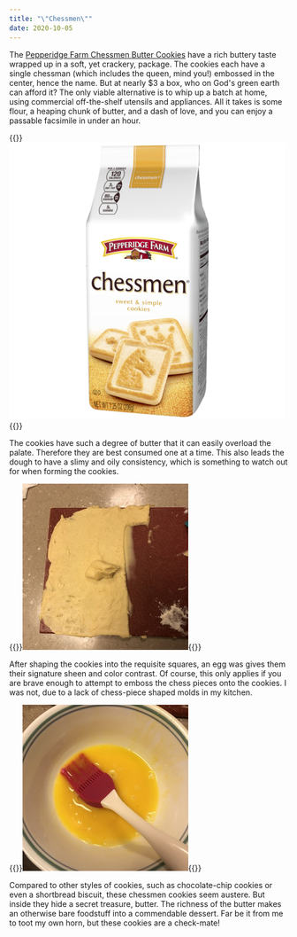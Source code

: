 ```yaml
---
title: "\"Chessmen\""
date: 2020-10-05
---
```


The [Pepperidge Farm Chessmen Butter Cookies](https://www.pepperidgefarm.com/product/chessmen-butter-cookies/) have a rich buttery taste wrapped up in a soft, yet crackery, package. The cookies each have a single chessman (which includes the queen, mind you!) embossed in the center, hence the name. But at nearly $3 a box, who on God's green earth can afford it? The only viable alternative is to whip up a batch at home, using commercial off-the-shelf utensils and appliances. All it takes is some flour, a heaping chunk of butter, and a dash of love, and you can enjoy a passable facsimile in under an hour.

{{<img>}}![](chessman.png){{</img>}}

The cookies have such a degree of butter that it can easily overload the palate. Therefore they are best consumed one at a time. This also leads the dough to have a slimy and oily consistency, which is something to watch out for when forming the cookies.

{{<img>}}![](dough.jpg){{</img>}}

After shaping the cookies into the requisite squares, an egg was gives them their signature sheen and color contrast. Of course, this only applies if you are brave enough to attempt to emboss the chess pieces onto the cookies. I was not, due to a lack of chess-piece shaped molds in my kitchen.

{{<img>}}![](egg.jpg){{</img>}}

Compared to other styles of cookies, such as chocolate-chip cookies or even a shortbread biscuit, these chessmen cookies seem austere. But inside they hide a secret treasure, butter. The richness of the butter makes an otherwise bare foodstuff into a commendable dessert. Far be it from me to toot my own horn, but these cookies are a check-mate!

